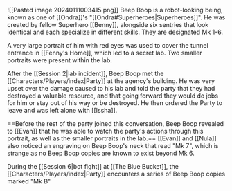 ![[Pasted image 20240111003415.png]]
Beep Boop is a robot-looking being, known as one of [[Ondra]]'s "[[Ondra#Superheroes|Superheroes]]". He was created by fellow Superhero [[Benny]], alongside six sentries that look identical and each specialize in different skills. They are designated Mk 1-6.

A very large portrait of him with red eyes was used to cover the tunnel entrance in [[Fenny's Home]], which led to a secret lab. Two smaller portraits were present within the lab.

After the [[Session 2|lab incident]], Beep Boop met the [[Characters/Players/index|Party]] at the agency's building. He was very upset over the damage caused to his lab and told the party that they had destroyed a valuable resource, and that going forward they would do jobs for him or stay out of his way or be destroyed. He then ordered the Party to leave and was left alone with [[Issha]].

==Before the rest of the party joined this conversation, Beep Boop revealed to [[Evan]] that he was able to watch the party's actions through this portrait, as well as the smaller portraits in the lab.== [[Evan]] and [[Nula]] also noticed an engraving on Beep Boop's neck that read "Mk 7", which is strange as no Beep Boop copies are known to exist beyond Mk 6.

During the [[Session 6|bot fight]] at [[The Blue Bucket]], the [[Characters/Players/index|Party]] encounters a series of Beep Boop copies marked "Mk B" 

